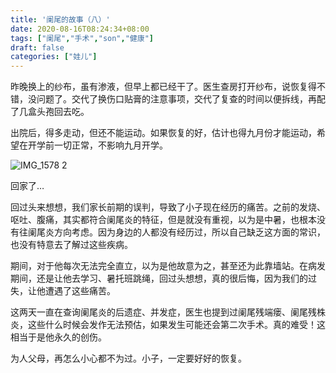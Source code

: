 ```yaml
---
title: '阑尾的故事（八）'
date: 2020-08-16T08:24:34+08:00
tags: ["阑尾","手术","son","健康"]
draft: false
categories: ["娃儿"]
---
```

昨晚换上的纱布，虽有渗液，但早上都已经干了。医生查房打开纱布，说恢复得不错，没问题了。交代了换伤口贴膏的注意事项，交代了复查的时间以便拆线，再配了几盒头孢回去吃。

出院后，得多走动，但还不能运动。如果恢复的好，估计也得九月份才能运动，希望在开学前一切正常，不影响九月开学。

![IMG_1578 2](https://i.loli.net/2020/08/23/o6cNzqmF4uyeTvK.jpg)

回家了…

回过头来想想，我们家长前期的误判，导致了小子现在经历的痛苦。之前的发烧、呕吐、腹痛，其实都符合阑尾炎的特征，但是就没有重视，以为是中暑，也根本没有往阑尾炎方向考虑。因为身边的人都没有经历过，所以自己缺乏这方面的常识，也没有特意去了解过这些疾病。

期间，对于他每次无法完全直立，以为是他故意为之，甚至还为此靠墙站。在病发期间，还是让他去学习、暑托班跳绳，回过头想想，真的很后悔，因为我们的过失，让他遭遇了这些痛苦。

这两天一直在查询阑尾炎的后遗症、并发症，医生也提到过阑尾残端瘘、阑尾残株炎，这些什么时候会发作无法预估，如果发生可能还会第二次手术。真的难受！这相当于是他永久的创伤。

为人父母，再怎么小心都不为过。小子，一定要好好的恢复。